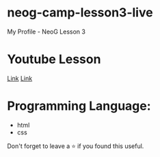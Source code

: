 # neog-camp-lesson3-live
My Profile - NeoG Lesson 3 

# Youtube Lesson
[Link](https://www.youtube.com/watch?v=No8qdcVYiQw&ab_channel=TanayPratap)
[Link](https://www.youtube.com/watch?v=No8qdcVYiQw&ab_channel=TanayPratap)

# Programming Language:
 - html
 - css 

Don't forget to leave a ⭐ if you found this useful.

